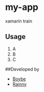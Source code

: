 # my-app
xamarin train

## Usage
1. A
2. B
3. C



##Developed by
* [Boybe](https://www.facebook.com/BoyBe7)
* [Rainny](https://www.facebook.com/cokkatail)